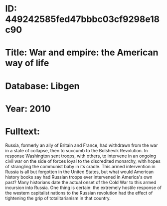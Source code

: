 # ID: 449242585fed47bbbc03cf9298e18c90
# Title: War and empire: the American way of life
# Database: Libgen
# Year: 2010
# Fulltext:
Russia, formerly an ally of Britain and France, had withdrawn from the war in a state of collapse, then to succumb to the Bolshevik Revolution.
In response Washington sent troops, with others, to intervene in an ongoing civil war on the side of forces loyal to the discredited monarchy, with hopes of strangling the communist baby in its cradle.
This armed intervention in Russia is all but forgotten in the United States, but what would American history books say had Russian troops ever intervened in America's own past?
Many historians date the actual onset of the Cold War to this armed incursion into Russia.
One thing is certain: the extremely hostile response of the western capitalist nations to the Russian revolution had the effect of tightening the grip of totalitarianism in that country.